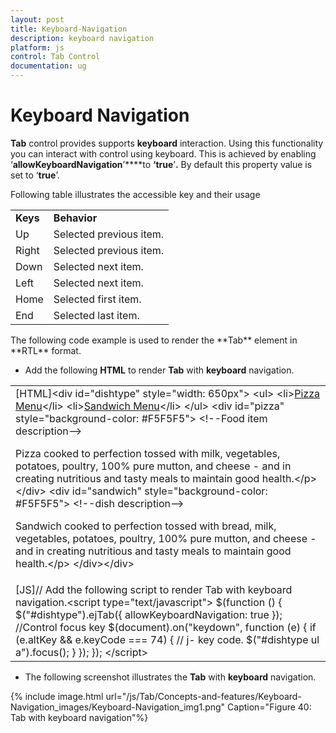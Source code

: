 ```yaml
---
layout: post
title: Keyboard-Navigation
description: keyboard navigation
platform: js
control: Tab Control
documentation: ug
---
```


# Keyboard Navigation

**Tab** control provides supports **keyboard** interaction. Using this functionality you can interact with control using keyboard. This is achieved by enabling ‘**allowKeyboardNavigation**’****to **‘true**’**.** By default this property value is set to ‘**true**’.

Following table illustrates the accessible key and their usage

<table>
<tr>
<td>
<b>Keys</b></td><td>
<b>Behavior</b></td></tr>
<tr>
<td>
Up</td><td>
Selected previous item.</td></tr>
<tr>
<td>
Right</td><td>
Selected previous item.</td></tr>
<tr>
<td>
Down</td><td>
Selected next item.</td></tr>
<tr>
<td>
Left</td><td>
Selected next item.</td></tr>
<tr>
<td>
Home</td><td>
Selected first item.</td></tr>
<tr>
<td>
End</td><td>
Selected last item.</td></tr>
</table>
The following code example is used to render the **Tab** element in **RTL** format. 

* Add the following **HTML** to render **Tab** with **keyboard** navigation.

<table>
<tr>
<td>
[HTML]&lt;div id="dishtype" style="width: 650px"&gt;    &lt;ul&gt;        &lt;li&gt;<a href="#pizza">Pizza Menu</a>&lt;/li&gt;        &lt;li&gt;<a href="#sandwich">Sandwich Menu</a>&lt;/li&gt;    &lt;/ul&gt;    &lt;div id="pizza" style="background-color: #F5F5F5"&gt;        &lt;!--Food item description--&gt;        <p>Pizza cooked to perfection tossed with milk, vegetables, potatoes, poultry, 100% pure mutton, and cheese - and in creating nutritious and tasty meals to maintain good health.&lt;/p&gt;    &lt;/div&gt;    &lt;div id="sandwich" style="background-color: #F5F5F5"&gt;        &lt;!--dish description--&gt;        <p>Sandwich cooked to perfection tossed with bread, milk, vegetables, potatoes, poultry, 100% pure mutton, and cheese - and in creating nutritious and tasty meals to maintain good health.&lt;/p&gt;    &lt;/div&gt;&lt;/div&gt;</td></tr>
<tr>
<td>
 [JS]// Add the following script to render Tab with keyboard navigation.&lt;script type="text/javascript"&gt;        $(function () {             $("#dishtype").ejTab({ allowKeyboardNavigation: true });                //Control focus key        $(document).on("keydown", function (e) {            if (e.altKey && e.keyCode === 74) {                // j- key code.                $("#dishtype ul a").focus();            }        });        });    &lt;/script&gt;</td></tr>
</table>


* The following screenshot illustrates the **Tab** with **keyboard** navigation.

{% include image.html url="/js/Tab/Concepts-and-features/Keyboard-Navigation_images/Keyboard-Navigation_img1.png" Caption="Figure 40: Tab with keyboard navigation"%}

